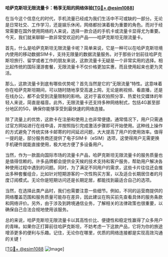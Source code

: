 **哈萨克斯坦无限流量卡：畅享无阻的网络体验[[TG💪+ @esim1088](https://t.me/s/esim1088)]**

在当今这个信息化的时代，手机流量已经成为我们生活中不可或缺的一部分。无论是日常社交、工作学习，还是娱乐休闲，网络都扮演着极为重要的角色。而对于经常需要在国外使用网络的人来说，选择一款合适的手机卡或流量卡显得尤为重要。今天，我们就来聊聊一款非常受欢迎的产品——哈萨克斯坦无限流量卡。

首先，什么是哈萨克斯坦无限流量卡呢？简单来说，它是一种可以在哈萨克斯坦境内使用的移动数据SIM卡，支持无限量的数据流量服务。对于那些计划前往哈萨克斯坦旅行、留学或者工作的朋友来说，这款流量卡无疑是一个非常实用的选择。相比起传统的国际漫游套餐，无限流量卡不仅价格更加实惠，而且使用起来也更为灵活。

那么，这款流量卡到底有哪些优势呢？首先当然是它的“无限流量”特性。这意味着你在哈萨克斯坦期间，可以随时随地享受高速上网，无论是刷视频、看直播，还是在线办公，都不会受到流量限制的影响。这对于喜欢拍照分享、热爱社交媒体的年轻人来说，简直是福音。此外，无限流量卡还支持多种网络制式，包括4G甚至部分地区的5G，确保你能够享受到最快速的网络连接。

除了流量上的优势，这款卡在注册和使用上也非常便捷。通常情况下，用户只需通过官方网站进行在线申请，并按照指引完成激活步骤即可开始使用。这种线上操作的方式避免了传统实体卡邮寄的时间延迟问题，大大提高了用户的使用效率。值得一提的是，部分服务商还提供了电子SIM卡（eSIM）选项，这使得用户无需更换手机硬件就能直接使用，极大地方便了多设备用户。

当然，作为一款面向国际市场的流量卡产品，哈萨克斯坦无限流量卡的服务质量也是值得信赖的。许多品牌都会提供全天候的技术支持和客户服务，帮助用户解决各种使用过程中遇到的问题。同时，为了满足不同用户的需求，这些卡片往往还会推出多种套餐组合，比如针对短期游客的一次性购买方案，以及适合长期居住者的月度订阅模式。无论你是短期访问还是长期定居，都能找到最适合自己的选项。

当然，在选择此类产品时，我们也需要注意一些细节。例如，不同的运营商提供的网络覆盖范围和服务质量可能存在差异，因此建议在购买前先查看具体的服务条款和网络评价。另外，由于涉及到跨境通信业务，了解相关的法律政策也很重要，以确保自己合法合规地使用该服务。

总的来说，哈萨克斯坦无限流量卡以其高性价比、便捷性和稳定性赢得了众多用户的青睐。如果你正打算前往哈萨克斯坦，不妨考虑一下这款产品，它将为你的旅途增添更多的便利与乐趣。记住，无论你在哪里，优质的网络连接都是实现高效沟通的关键！

[[TG💪+ @esim1088](https://t.me/s/esim1088) ![Image](https://i.postimg.cc/4NQfJmqS/Snipaste-2025-05-13-00-14-12.png)]